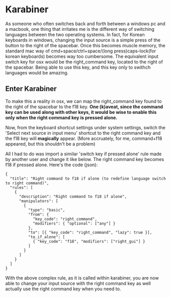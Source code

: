 # Karabiner
As someone who often switches back and forth between a windows pc and a macbook, one thing that irritates me is the different way of switching languages between the two operating systems. 
In fact, for Korean keyboards in windows, changing the input source is a simple press of the button to the right of the spacebar.
Once this becomes muscle memory, the standard mac way of cmd+space/ctrl+space/(long press)caps-lock(for korean keyboards) becomes way too cumbersome.
The equivalent input switch key for osx would be the right_command key, located to the right of the spacebar. Being able to use this key, and this key only to swithch languages would be amazing.

## Enter Karabiner
To make this a reality in osx, we can map the right_command key found to the right of the spacebar to the f18 key. **One (k)aveat, since the command key can be used along with other keys, it would be wise to enable this only when the right command key is pressed alone.**

Now, from the keyboard shortcut settings under system settings, switch the 'Select next source in input menu' shortcut to the right command key and the f18 key will **magically** appear. (More accruately, for me, command+f18 appeared, but this shouldn't be a problem)

All I had to do was import a similar 'switch key if pressed alone' rule made by another user and change it like below. The right command key becomes f18 if pressed alone.
Here's the code (json):
```
{
  "title": "Right command to f18 if alone (to redefine language switch to right command)",
  "rules": [
    {
      "description": "Right command to f18 if alone",
      "manipulators": [
        {
          "type": "basic",
          "from": {
            "key_code": "right_command",
            "modifiers": { "optional": ["any"] }
          },
          "to": [{ "key_code": "right_command", "lazy": true }],
          "to_if_alone": [
            { "key_code": "f18", "modifiers": ["right_gui"] }
          ]
        }
      ]
    }
  ]
}
```

With the above complex rule, as it is called within karabiner, you are now able to change your input source with the right command key as well actually use the right command key when you need to.
